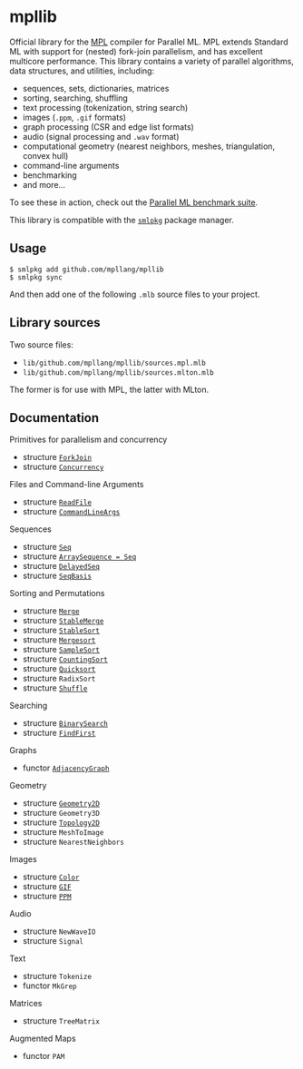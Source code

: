# mpllib
Official library for the [MPL](https://github.com/mpllang/mpl) compiler
for Parallel ML. MPL extends Standard ML with support for (nested) fork-join
parallelism, and has excellent multicore performance. This library contains
a variety of parallel algorithms, data structures, and utilities, including:
  * sequences, sets, dictionaries, matrices
  * sorting, searching, shuffling
  * text processing (tokenization, string search)
  * images (`.ppm`, `.gif` formats)
  * graph processing (CSR and edge list formats)
  * audio (signal processing and `.wav` format)
  * computational geometry (nearest neighbors, meshes, triangulation, convex hull)
  * command-line arguments
  * benchmarking
  * and more...

To see these in action, check out the
[Parallel ML benchmark suite](https://github.com/mpllang/parallel-ml-bench).

This library is compatible with the
[`smlpkg`](https://github.com/diku-dk/smlpkg) package manager.

## Usage

```
$ smlpkg add github.com/mpllang/mpllib
$ smlpkg sync
```

And then add one of the following `.mlb` source files to your project.

## Library sources

Two source files:

* `lib/github.com/mpllang/mpllib/sources.mpl.mlb`
* `lib/github.com/mpllang/mpllib/sources.mlton.mlb`

The former is for use with MPL, the latter with MLton.

## Documentation

Primitives for parallelism and concurrency
* structure [`ForkJoin`](doc/ForkJoin.md)
* structure [`Concurrency`](doc/Concurrency.md)

Files and Command-line Arguments
* structure [`ReadFile`](doc/ReadFile.md)
* structure [`CommandLineArgs`](doc/CommandLineArgs.md)

Sequences
* structure [`Seq`](doc/Seq.md)
* structure [`ArraySequence = Seq`](doc/Seq.md)
* structure [`DelayedSeq`](doc/DelayedSeq.md)
* structure [`SeqBasis`](doc/SeqBasis.md)

Sorting and Permutations
* structure [`Merge`](doc/Merge.md)
* structure [`StableMerge`](doc/StableMerge.md)
* structure [`StableSort`](doc/StableSort.md)
* structure [`Mergesort`](doc/Mergesort.md)
* structure [`SampleSort`](doc/SampleSort.md)
* structure [`CountingSort`](doc/CountingSort.md)
* structure [`Quicksort`](doc/Quicksort.md)
* structure `RadixSort`
* structure [`Shuffle`](doc/Shuffle.md)

Searching
* structure [`BinarySearch`](doc/BinarySearch.md)
* structure [`FindFirst`](doc/FindFirst.md)

Graphs
* functor [`AdjacencyGraph`](doc/AdjacencyGraph.md)

Geometry
* structure [`Geometry2D`](doc/Geometry2D.md)
* structure `Geometry3D`
* structure [`Topology2D`](doc/Topology2D.md)
* structure `MeshToImage`
* structure `NearestNeighbors`

Images
* structure [`Color`](doc/Color.md)
* structure [`GIF`](doc/GIF.md)
* structure [`PPM`](doc/PPM.md)

Audio
* structure `NewWaveIO`
* structure `Signal`

Text
* structure `Tokenize`
* functor `MkGrep`

Matrices
* structure `TreeMatrix`

Augmented Maps
* functor `PAM`
